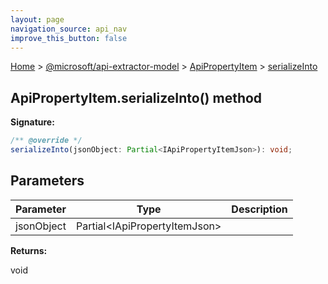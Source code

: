 ```yaml
---
layout: page
navigation_source: api_nav
improve_this_button: false
---
```



[Home](./index.md) &gt; [@microsoft/api-extractor-model](./api-extractor-model.md) &gt; [ApiPropertyItem](./api-extractor-model.apipropertyitem.md) &gt; [serializeInto](./api-extractor-model.apipropertyitem.serializeinto.md)

## ApiPropertyItem.serializeInto() method


<b>Signature:</b>

```typescript
/** @override */
serializeInto(jsonObject: Partial<IApiPropertyItemJson>): void;
```

## Parameters

|  Parameter | Type | Description |
|  --- | --- | --- |
|  jsonObject | Partial&lt;IApiPropertyItemJson&gt; |  |

<b>Returns:</b>

void
